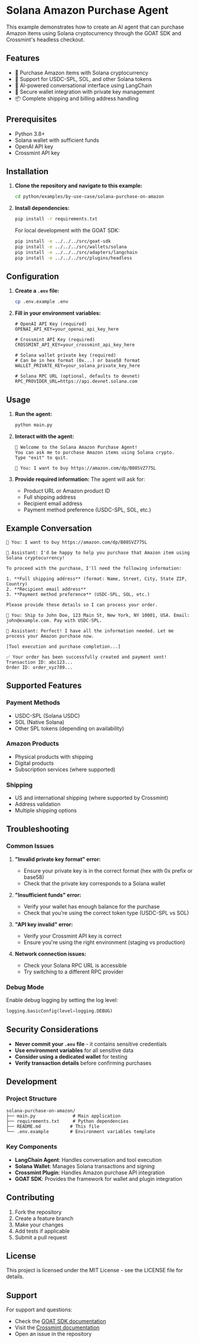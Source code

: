 # Solana Amazon Purchase Agent

This example demonstrates how to create an AI agent that can purchase Amazon items using Solana cryptocurrency through the GOAT SDK and Crossmint's headless checkout.

## Features

- 🛒 Purchase Amazon items with Solana cryptocurrency
- 🔗 Support for USDC-SPL, SOL, and other Solana tokens
- 🤖 AI-powered conversational interface using LangChain
- 🔐 Secure wallet integration with private key management
- 📦 Complete shipping and billing address handling

## Prerequisites

- Python 3.8+
- Solana wallet with sufficient funds
- OpenAI API key
- Crossmint API key

## Installation

1. **Clone the repository and navigate to this example:**
   ```bash
   cd python/examples/by-use-case/solana-purchase-on-amazon
   ```

2. **Install dependencies:**
   ```bash
   pip install -r requirements.txt
   ```

   For local development with the GOAT SDK:
   ```bash
   pip install -e ../../../src/goat-sdk
   pip install -e ../../../src/wallets/solana
   pip install -e ../../../src/adapters/langchain
   pip install -e ../../../src/plugins/headless
   ```

## Configuration

1. **Create a `.env` file:**
   ```bash
   cp .env.example .env
   ```

2. **Fill in your environment variables:**
   ```env
   # OpenAI API Key (required)
   OPENAI_API_KEY=your_openai_api_key_here

   # Crossmint API Key (required)
   CROSSMINT_API_KEY=your_crossmint_api_key_here

   # Solana wallet private key (required)
   # Can be in hex format (0x...) or base58 format
   WALLET_PRIVATE_KEY=your_solana_private_key_here

   # Solana RPC URL (optional, defaults to devnet)
   RPC_PROVIDER_URL=https://api.devnet.solana.com
   ```

## Usage

1. **Run the agent:**
   ```bash
   python main.py
   ```

2. **Interact with the agent:**
   ```
   🛒 Welcome to the Solana Amazon Purchase Agent!
   You can ask me to purchase Amazon items using Solana crypto.
   Type "exit" to quit.

   💬 You: I want to buy https://amazon.com/dp/B08SVZ775L
   ```

3. **Provide required information:**
   The agent will ask for:
   - Product URL or Amazon product ID
   - Full shipping address
   - Recipient email address
   - Payment method preference (USDC-SPL, SOL, etc.)

## Example Conversation

```
💬 You: I want to buy https://amazon.com/dp/B08SVZ775L

🤖 Assistant: I'd be happy to help you purchase that Amazon item using Solana cryptocurrency! 

To proceed with the purchase, I'll need the following information:

1. **Full shipping address** (format: Name, Street, City, State ZIP, Country)
2. **Recipient email address**
3. **Payment method preference** (USDC-SPL, SOL, etc.)

Please provide these details so I can process your order.

💬 You: Ship to John Doe, 123 Main St, New York, NY 10001, USA. Email: john@example.com. Pay with USDC-SPL.

🤖 Assistant: Perfect! I have all the information needed. Let me process your Amazon purchase now.

[Tool execution and purchase completion...]

✅ Your order has been successfully created and payment sent! 
Transaction ID: abc123...
Order ID: order_xyz789...
```

## Supported Features

### Payment Methods
- USDC-SPL (Solana USDC)
- SOL (Native Solana)
- Other SPL tokens (depending on availability)

### Amazon Products
- Physical products with shipping
- Digital products
- Subscription services (where supported)

### Shipping
- US and international shipping (where supported by Crossmint)
- Address validation
- Multiple shipping options

## Troubleshooting

### Common Issues

1. **"Invalid private key format" error:**
   - Ensure your private key is in the correct format (hex with 0x prefix or base58)
   - Check that the private key corresponds to a Solana wallet

2. **"Insufficient funds" error:**
   - Verify your wallet has enough balance for the purchase
   - Check that you're using the correct token type (USDC-SPL vs SOL)

3. **"API key invalid" error:**
   - Verify your Crossmint API key is correct
   - Ensure you're using the right environment (staging vs production)

4. **Network connection issues:**
   - Check your Solana RPC URL is accessible
   - Try switching to a different RPC provider

### Debug Mode

Enable debug logging by setting the log level:
```python
logging.basicConfig(level=logging.DEBUG)
```

## Security Considerations

- **Never commit your `.env` file** - it contains sensitive credentials
- **Use environment variables** for all sensitive data
- **Consider using a dedicated wallet** for testing
- **Verify transaction details** before confirming purchases

## Development

### Project Structure
```
solana-purchase-on-amazon/
├── main.py              # Main application
├── requirements.txt     # Python dependencies
├── README.md           # This file
└── .env.example        # Environment variables template
```

### Key Components
- **LangChain Agent**: Handles conversation and tool execution
- **Solana Wallet**: Manages Solana transactions and signing
- **Crossmint Plugin**: Handles Amazon purchase API integration
- **GOAT SDK**: Provides the framework for wallet and plugin integration

## Contributing

1. Fork the repository
2. Create a feature branch
3. Make your changes
4. Add tests if applicable
5. Submit a pull request

## License

This project is licensed under the MIT License - see the LICENSE file for details.

## Support

For support and questions:
- Check the [GOAT SDK documentation](https://github.com/goat-sdk/goat)
- Visit the [Crossmint documentation](https://docs.crossmint.com)
- Open an issue in the repository 